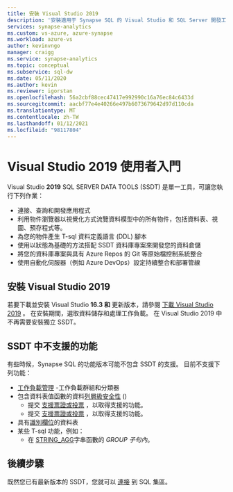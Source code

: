 ```yaml
---
title: 安裝 Visual Studio 2019
description: '安裝適用于 Synapse SQL 的 Visual Studio 和 SQL Server 開發工具 (SSDT) '
services: synapse-analytics
ms.custom: vs-azure, azure-synapse
ms.workload: azure-vs
author: kevinvngo
manager: craigg
ms.service: synapse-analytics
ms.topic: conceptual
ms.subservice: sql-dw
ms.date: 05/11/2020
ms.author: kevin
ms.reviewer: igorstan
ms.openlocfilehash: 56a2cbf88cec47417e992990c16a76ec84c6433d
ms.sourcegitcommit: aacbf77e4e40266e497b6073679642d97d110cda
ms.translationtype: MT
ms.contentlocale: zh-TW
ms.lasthandoff: 01/12/2021
ms.locfileid: "98117804"
---
```

# <a name="getting-started-with-visual-studio-2019"></a>Visual Studio 2019 使用者入門

Visual Studio **2019** SQL SERVER DATA TOOLS (SSDT) 是單一工具，可讓您執行下列作業：

- 連接、查詢和開發應用程式
- 利用物件瀏覽器以視覺化方式流覽資料模型中的所有物件，包括資料表、視圖、預存程式等。
- 為您的物件產生 T-sql 資料定義語言 (DDL) 腳本
- 使用以狀態為基礎的方法搭配 SSDT 資料庫專案來開發您的資料倉儲
- 將您的資料庫專案與具有 Azure Repos 的 Git 等原始檔控制系統整合
- 使用自動化伺服器（例如 Azure DevOps）設定持續整合和部署管線

## <a name="install-visual-studio-2019"></a>安裝 Visual Studio 2019

若要下載並安裝 Visual Studio **16.3 和** 更新版本，請參閱 [下載 Visual Studio 2019](https://visualstudio.microsoft.com/downloads/) 。 在安裝期間，選取資料儲存和處理工作負載。 在 Visual Studio 2019 中不再需要安裝獨立 SSDT。

## <a name="unsupported-features-in-ssdt"></a>SSDT 中不支援的功能

有些時候，Synapse SQL 的功能版本可能不包含 SSDT 的支援。 目前不支援下列功能：


- [工作負載管理](sql-data-warehouse-workload-management.md) -工作負載群組和分類器
- 包含資料表值函數的資料[列層級安全性](/sql/relational-databases/security/row-level-security?toc=/azure/synapse-analytics/sql-data-warehouse/toc.json&bc=/azure/synapse-analytics/sql-data-warehouse/breadcrumb/toc.json&view=azure-sqldw-latest) () 
  - 提交 [支援票證或投票](https://feedback.azure.com/forums/307516-sql-data-warehouse/suggestions/39040057-ssdt-row-level-security) ，以取得支援的功能。
  - 提交 [支援票證或投票](https://feedback.azure.com/forums/307516-sql-data-warehouse/suggestions/39040048-ssdt-support-dynamic-data-masking) ，以取得支援的功能。
- 具有[識別欄位](/sql/t-sql/statements/create-table-transact-sql-identity-property?view=sql-server-ver15)的資料表
- 某些 T-sql 功能，例如：
   - 在 [STRING_AGG](/sql/t-sql/functions/string-agg-transact-sql)字串函數的 *GROUP 子句內*。

## <a name="next-steps"></a>後續步驟

既然您已有最新版本的 SSDT，您就可以 [連接](sql-data-warehouse-query-visual-studio.md) 到 SQL 集區。